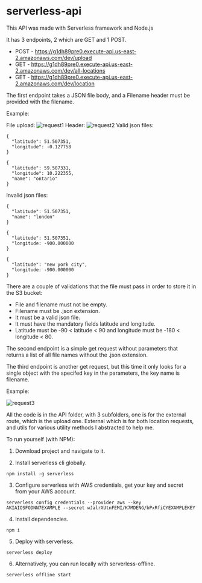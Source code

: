 # serverless-api

This API was made with Serverless framework and Node.js

It has 3 endpoints, 2 which are GET and 1 POST.

* POST - https://g1dh89pre0.execute-api.us-east-2.amazonaws.com/dev/upload
* GET - https://g1dh89pre0.execute-api.us-east-2.amazonaws.com/dev/all-locations
* GET - https://g1dh89pre0.execute-api.us-east-2.amazonaws.com/dev/location

The first endpoint takes a JSON file body, and a Filename header must be provided with the filename. 

Example:

File upload:
![request1](https://user-images.githubusercontent.com/4473041/77372790-4a9a0400-6d45-11ea-9d4d-430124a7b284.PNG)
Header:
![request2](https://user-images.githubusercontent.com/4473041/77372811-5b4a7a00-6d45-11ea-92b0-bd6a4347bde1.PNG)
Valid json files:
```
{
  "latitude": 51.507351,
  "longitude": -0.127758
}
```
```
{
  "latitude": 59.507331,
  "longitude": 10.222355,
  "name": "ontario"
}
```
Invalid json files:
```
{
  "latitude": 51.507351,
  "name": "london"
}
```
```
{
  "latitude": 51.507351,
  "longitude: -900.000000
}
```
```
{
  "latitude": "new york city",
  "longitude: -900.000000
}
```

There are a couple of validations that the file must pass in order to store it in the S3 bucket:

* File and filename must not be empty.
* Filename must be .json extension.
* It must be a valid json file.
* It must have the mandatory fields latitude and longitude.
* Latitude must be -90 < latitude < 90 and longitude must be -180 < longitude < 80.

The second endpoint is a simple get request without parameters that returns a list of all file names without the .json extension.

The third endpoint is another get request, but this time it only looks for a single object with the specifed key in the parameters, the key name is filename.

Example:

![request3](https://user-images.githubusercontent.com/4473041/77373290-a1eca400-6d46-11ea-832b-d52e0d332803.PNG)

All the code is in the API folder, with 3 subfolders, one is for the external route, which is the upload one. External which is for both location requests, and utils for various utility methods I abstracted to help me.

To run yourself (with NPM):

1) Download project and navigate to it.

2) Install serverless cli globally.

```
npm install -g serverless
```

3) Configure serverless with AWS credentials, get your key and secret from your AWS account.

```
serverless config credentials --provider aws --key AKIAIOSFODNN7EXAMPLE --secret wJalrXUtnFEMI/K7MDENG/bPxRfiCYEXAMPLEKEY
```

4) Install dependencies.

```
npm i
```

5) Deploy with serverless.

```
serverless deploy
```

6) Alternatively, you can run locally with serverless-offline.

```
serverless offline start
```
